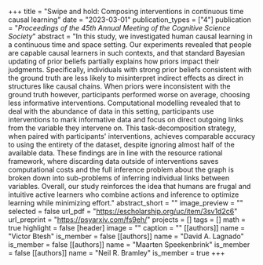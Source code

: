 +++
title = "Swipe and hold: Composing interventions in continuous time causal learning"
date = "2023-03-01"
publication_types = ["4"]
publication = "_Proceedings of the 45th Annual Meeting of the Cognitive Science Society_"
abstract = "In this study, we investigated human causal learning in a continuous time and space setting. Our experiments revealed that people are capable causal learners in such contexts, and that standard Bayesian updating of prior beliefs partially explains how priors impact their judgments. Specifically, individuals with strong prior beliefs consistent with the ground truth are less likely to misinterpret indirect effects as direct in structures like causal chains. When priors were inconsistent with the ground truth however, participants performed worse on average, choosing less informative interventions. Computational modelling revealed that to deal with the abundance of data in this setting, participants use interventions to mark informative data and focus on direct outgoing links from the variable they intervene on. This task-decomposition strategy, when paired with participants' interventions, achieves comparable accuracy to using the entirety of the dataset, despite ignoring almost half of the available data. These findings are in line with the resource rational framework, where discarding data outside of interventions saves computational costs and the full inference problem about the graph is broken down into sub-problems of inferring individual links between variables. Overall, our study reinforces the idea that humans are frugal and intuitive active learners who combine actions and inference to optimize learning while minimizing effort."
abstract_short = ""
image_preview = ""
selected = false
url_pdf = "https://escholarship.org/uc/item/3sv1d2c6"
url_preprint = "https://psyarxiv.com/fs9eh/"
projects = []
tags = []
math = true
highlight = false
[header]
image = ""
caption = ""
[[authors]]
	name = "Victor Btesh"
	is_member = false
[[authors]]
	name = "David A. Lagnado"
	is_member = false
[[authors]]
	name = "Maarten Speekenbrink"
	is_member = false
[[authors]]
	name = "Neil R. Bramley"
	is_member = true
+++
